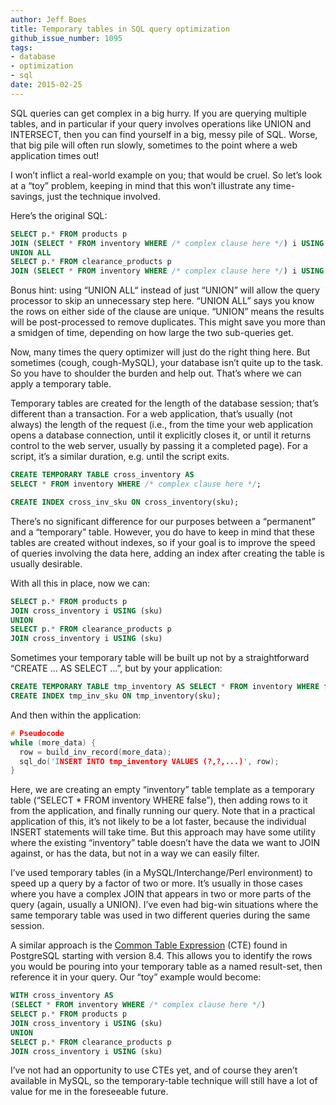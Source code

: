 ```yaml
---
author: Jeff Boes
title: Temporary tables in SQL query optimization
github_issue_number: 1095
tags:
- database
- optimization
- sql
date: 2015-02-25
---
```


SQL queries can get complex in a big hurry. If you are querying multiple tables, and in particular if your query involves operations like UNION and INTERSECT, then you can find yourself in a big, messy pile of SQL. Worse, that big pile will often run slowly, sometimes to the point where a web application times out!

I won’t inflict a real-world example on you; that would be cruel. So let’s look at a “toy” problem, keeping in mind that this won’t illustrate any time-savings, just the technique involved.

Here’s the original SQL:

```sql
SELECT p.* FROM products p
JOIN (SELECT * FROM inventory WHERE /* complex clause here */) i USING (sku)
UNION ALL
SELECT p.* FROM clearance_products p
JOIN (SELECT * FROM inventory WHERE /* complex clause here */) i USING (sku)
```

Bonus hint: using “UNION ALL“ instead of just “UNION” will allow the query processor to skip an unnecessary step here. “UNION ALL” says you know the rows on either side of the clause are unique. “UNION” means the results will be post-processed to remove duplicates. This might save you more than a smidgen of time, depending on how large the two sub-queries get.

Now, many times the query optimizer will just do the right thing here. But sometimes (cough, cough-MySQL), your database isn’t quite up to the task. So you have to shoulder the burden and help out. That’s where we can apply a temporary table.

Temporary tables are created for the length of the database session; that’s different than a transaction. For a web application, that’s usually (not always) the length of the request (i.e., from the time your web application opens a database connection, until it explicitly closes it, or until it returns control to the web server, usually by passing it a completed page). For a script, it’s a similar duration, e.g. until the script exits.

```sql
CREATE TEMPORARY TABLE cross_inventory AS
SELECT * FROM inventory WHERE /* complex clause here */;

CREATE INDEX cross_inv_sku ON cross_inventory(sku);
```

There’s no significant difference for our purposes between a “permanent” and a “temporary” table. However, you do have to keep in mind that these tables are created without indexes, so if your goal is to improve the speed of queries involving the data here, adding an index after creating the table is usually desirable.

With all this in place, now we can:

```sql
SELECT p.* FROM products p
JOIN cross_inventory i USING (sku)
UNION
SELECT p.* FROM clearance_products p
JOIN cross_inventory i USING (sku)
```

Sometimes your temporary table will be built up not by a straightforward “CREATE ... AS SELECT ...”, but by your application:

```sql
CREATE TEMPORARY TABLE tmp_inventory AS SELECT * FROM inventory WHERE false;
CREATE INDEX tmp_inv_sku ON tmp_inventory(sku);
```

And then within the application:

```c
# Pseudocode
while (more_data) {
  row = build_inv_record(more_data);
  sql_do('INSERT INTO tmp_inventory VALUES (?,?,...)', row);
}
```

Here, we are creating an empty “inventory” table template as a temporary table (“SELECT * FROM inventory WHERE false”), then adding rows to it from the application, and finally running our query. Note that in a practical application of this, it’s not likely to be a lot faster, because the individual INSERT statements will take time. But this approach may have some utility where the existing “inventory” table doesn’t have the data we want to JOIN against, or has the data, but not in a way we can easily filter.

I’ve used temporary tables (in a MySQL/Interchange/Perl environment) to speed up a query by a factor of two or more. It’s usually in those cases where you have a complex JOIN that appears in two or more parts of the query (again, usually a UNION). I’ve even had big-win situations where the same temporary table was used in two different queries during the same session.

A similar approach is the [Common Table Expression](https://www.postgresql.org/docs/9.4/static/queries-with.html) (CTE) found in PostgreSQL starting with version 8.4. This allows you to identify the rows you would be pouring into your temporary table as a named result-set, then reference it in your query. Our “toy” example would become:

```sql
WITH cross_inventory AS
(SELECT * FROM inventory WHERE /* complex clause here */)
SELECT p.* FROM products p
JOIN cross_inventory i USING (sku)
UNION
SELECT p.* FROM clearance_products p
JOIN cross_inventory i USING (sku)
```

I’ve not had an opportunity to use CTEs yet, and of course they aren’t available in MySQL, so the temporary-table technique will still have a lot of value for me in the foreseeable future.


